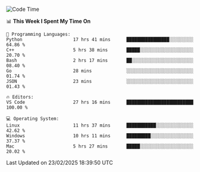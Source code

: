 
<!--START_SECTION:waka-->
![Code Time](http://img.shields.io/badge/Code%20Time-3%2C133%20hrs%2033%20mins-blue)

📊 **This Week I Spent My Time On** 

```text
💬 Programming Languages: 
Python                   17 hrs 41 mins      ████████████████░░░░░░░░░   64.86 % 
C++                      5 hrs 38 mins       █████░░░░░░░░░░░░░░░░░░░░   20.70 % 
Bash                     2 hrs 17 mins       ██░░░░░░░░░░░░░░░░░░░░░░░   08.40 % 
Go                       28 mins             ░░░░░░░░░░░░░░░░░░░░░░░░░   01.74 % 
JSON                     23 mins             ░░░░░░░░░░░░░░░░░░░░░░░░░   01.43 % 

🔥 Editors: 
VS Code                  27 hrs 16 mins      █████████████████████████   100.00 % 

💻 Operating System: 
Linux                    11 hrs 37 mins      ███████████░░░░░░░░░░░░░░   42.62 % 
Windows                  10 hrs 11 mins      █████████░░░░░░░░░░░░░░░░   37.37 % 
Mac                      5 hrs 27 mins       █████░░░░░░░░░░░░░░░░░░░░   20.02 % 
```


 Last Updated on 23/02/2025 18:39:50 UTC
<!--END_SECTION:waka-->

